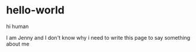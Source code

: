 # hello-world

hi human
 
I am Jenny and I don't know why i need 
to write this page to say something about me
